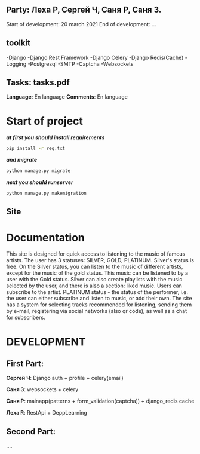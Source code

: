 ## Party: Леха Р, Сергей Ч, Саня Р, Саня З.
Start of development: 20 march 2021
End of development: ...

## toolkit
-Django
-Django Rest Framework
-Django Celery
-Django Redis(Cache)
-Logging
-Postgresql
-SMTP
-Captcha
-Websockets
## Tasks: tasks.pdf

**Language**: En language
**Comments**: En language

# Start of project
***at first you should install requirements***
```bash
pip install -r req.txt
```
***and migrate***
```bash
python manage.py migrate
```
***next you should runserver***
```bash
python manage.py makemigration
```

## Site
[mysite]:...



# Documentation
This site is designed for quick access to listening to the music of famous artists. The user has 3 statuses: SILVER, GOLD, PLATINUM. Silver's status is free. On the Silver status, you can listen to the music of different artists, except for the music of the gold status. This music can be listened to by a user with the Gold status. Silver can also create playlists with the music selected by the user, and there is also a section: liked music. Users can subscribe to the artist. PLATINUM status - the status of the performer, i.e. the user can either subscribe and listen to music, or add their own. The site has a system for selecting tracks recommended for listening, sending them by e-mail, registering via social networks (also qr code), as well as a chat for subscribers.



# DEVELOPMENT
## First Part:

**Сергей Ч**: 
Django auth + profile + celery(email)


**Саня З**:
websockets + celery

**Саня Р**:
mainapp(patterns + form_validation(captcha)) + django_redis cache

**Леха R**:
RestApi + DeppLearning

## Second Part:
....


